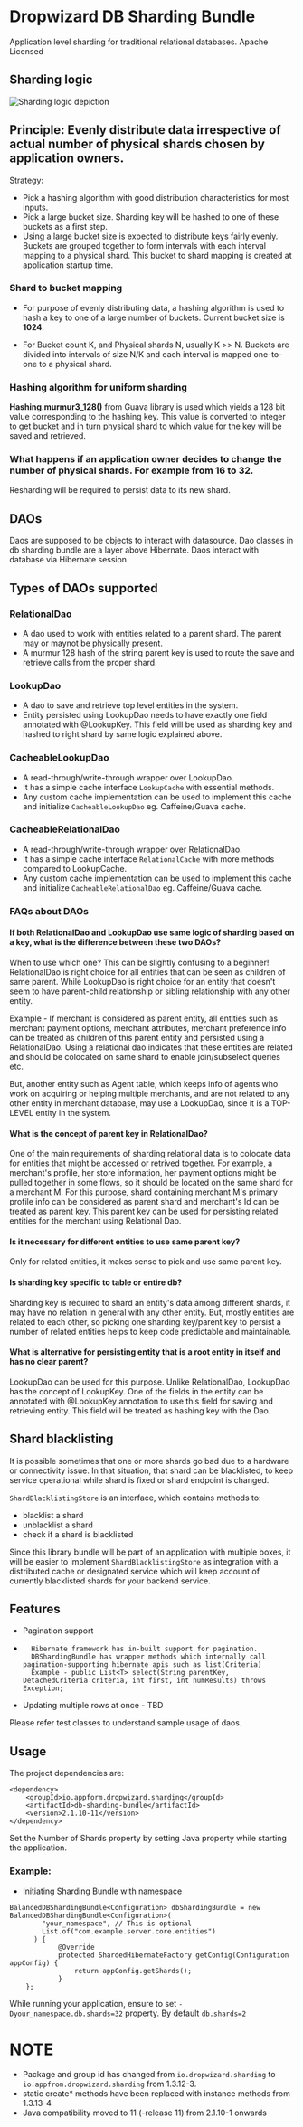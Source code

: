 # Dropwizard DB Sharding Bundle

Application level sharding for traditional relational databases.
Apache Licensed

## Sharding logic

![Sharding logic depiction](resources/ApplicationLevelSharding.png)

## Principle: Evenly distribute data irrespective of actual number of physical shards chosen by application owners.

Strategy:

* Pick a hashing algorithm with good distribution characteristics for most inputs.
* Pick a large bucket size. Sharding key will be hashed to one of these buckets as a first step.
* Using a large bucket size is expected to distribute keys fairly evenly. Buckets are grouped together to form intervals
  with each interval mapping to a physical shard.
  This bucket to shard mapping is created at application startup time.

### Shard to bucket mapping

* For purpose of evenly distributing data, a hashing algorithm is used to hash a key to one of a large number of
  buckets.
  Current bucket size is **1024**.

* For Bucket count K, and Physical shards N, usually K >> N. Buckets are divided into intervals of size N/K and each
  interval is mapped one-to-one to a physical shard.

### Hashing algorithm for uniform sharding

**Hashing.murmur3_128()** from Guava library is used which yields a 128 bit value corresponding to the hashing key.
This value is converted to integer to get bucket and in turn physical shard to which value for the key will be saved and
retrieved.

### What happens if an application owner decides to change the number of physical shards. For example from 16 to 32.

Resharding will be required to persist data to its new shard.

## DAOs

Daos are supposed to be objects to interact with datasource.
Dao classes in db sharding bundle are a layer above Hibernate. Daos interact with database via Hibernate session.

## Types of DAOs supported

### RelationalDao

* A dao used to work with entities related to a parent shard. The parent may or maynot be physically present.
* A murmur 128 hash of the string parent key is used to route the save and retrieve calls from the proper shard.

### LookupDao

* A dao to save and retrieve top level entities in the system.
* Entity persisted using LookupDao needs to have exactly one field annotated with @LookupKey. This field will
  be used as sharding key and hashed to right shard by same logic explained above.

### CacheableLookupDao

* A read-through/write-through wrapper over LookupDao.
* It has a simple cache interface ```LookupCache``` with essential methods.
* Any custom cache implementation can be used to implement this cache and initialize ```CacheableLookupDao``` eg.
  Caffeine/Guava cache.

### CacheableRelationalDao

* A read-through/write-through wrapper over RelationalDao.
* It has a simple cache interface ```RelationalCache``` with more methods compared to LookupCache.
* Any custom cache implementation can be used to implement this cache and initialize ```CacheableRelationalDao``` eg.
  Caffeine/Guava cache.

### FAQs about DAOs

#### If both RelationalDao and LookupDao use same logic of sharding based on a key, what is the difference between these two DAOs?

When to use which one?
This can be slightly confusing to a beginner!
RelationalDao is right choice for all entities that can be seen as children of same parent. While LookupDao
is right choice for an entity that doesn't seem to have parent-child relationship or sibling relationship with any other
entity.

Example - If merchant is considered as parent entity, all entities such as merchant payment options,
merchant attributes, merchant preference info can be treated as children of this parent entity and persisted
using a RelationalDao. Using a relational dao indicates that these entities are related and should be colocated
on same shard to enable join/subselect queries etc.

But, another entity such as Agent table, which keeps info of agents who work on acquiring or helping multiple merchants,
and are not related
to any other entity in merchant database, may use a LookupDao, since it is a TOP-LEVEL entity in the system.

#### What is the concept of parent key in RelationalDao?

One of the main requirements of sharding relational data is to colocate data for entities that might be
accessed or retrived together. For example, a merchant's profile, her store information, her payment options might be
pulled together
in some flows, so it should be located on the same shard for a merchant M.
For this purpose, shard containing merchant M's primary profile info can be considered as parent shard and merchant's Id
can be treated as parent key.
This parent key can be used for persisting related entities for the merchant using Relational Dao.

#### Is it necessary for different entities to use same parent key?

Only for related entities, it makes sense to pick and use same parent key.

#### Is sharding key specific to table or entire db?

Sharding key is required to shard an entity's data among different shards, it may have no relation in general
with any other entity. But, mostly entities are related to each other, so picking one sharding key/parent key
to persist a number of related entities helps to keep code predictable and maintainable.

#### What is alternative for persisting entity that is a root entity in itself and has no clear parent?

LookupDao can be used for this purpose. Unlike RelationalDao, LookupDao has the concept of LookupKey.
One of the fields in the entity can be annotated with @LookupKey annotation to use this field for saving and retrieving
entity. This field will be treated as hashing key with the Dao.

## Shard blacklisting

It is possible sometimes that one or more shards go bad due to a hardware or connectivity issue.
In that situation, that shard can be blacklisted, to keep service operational while shard is fixed
or shard endpoint is changed.

```ShardBlacklistingStore``` is an interface, which contains methods to:

* blacklist a shard
* unblacklist a shard
* check if a shard is blacklisted

Since this library bundle will be part of an application with multiple boxes, it will be
easier to implement ```ShardBlacklistingStore``` as integration with a distributed cache or designated service which
will keep account of currently blacklisted shards for your backend service.

## Features

* Pagination support

*       Hibernate framework has in-built support for pagination.
        DBShardingBundle has wrapper methods which internally call pagination-supporting hibernate apis such as list(Criteria)
        Example - public List<T> select(String parentKey, DetachedCriteria criteria, int first, int numResults) throws Exception;

* Updating multiple rows at once - TBD

Please refer test classes to understand sample usage of daos.

## Usage

The project dependencies are:

```
<dependency>
    <groupId>io.appform.dropwizard.sharding</groupId>
    <artifactId>db-sharding-bundle</artifactId>
    <version>2.1.10-11</version>
</dependency>
```

Set the Number of Shards property by setting Java property while starting the application.

### Example:

- Initiating Sharding Bundle with namespace

```
BalancedDBShardingBundle<Configuration> dbShardingBundle = new BalancedDBShardingBundle<Configuration>(
        "your_namespace", // This is optional
        List.of("com.example.server.core.entities")
      ) {
            @Override
            protected ShardedHibernateFactory getConfig(Configuration appConfig) {
                return appConfig.getShards();
            }
    };
```

While running your application, ensure to set `-Dyour_namespace.db.shards=32` property. By default `db.shards=2`

# NOTE

- Package and group id has changed from `io.dropwizard.sharding` to `io.appfrom.dropwizard.sharding` from 1.3.12-3.
- static create* methods have been replaced with instance methods from 1.3.13-4
- Java compatibility moved to 11 (-release 11) from 2.1.10-1 onwards
